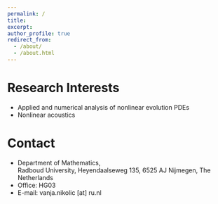 ```yaml
---
permalink: /
title: 
excerpt: 
author_profile: true
redirect_from: 
  - /about/
  - /about.html
---
```



**Research Interests**
======
* Applied and numerical analysis of nonlinear evolution PDEs
* Nonlinear acoustics



	
**Contact**
======
* Department of Mathematics,	
  Radboud University,
  Heyendaalseweg 135,
  6525 AJ Nijmegen, The Netherlands
* Office: HG03
* E-mail: vanja.nikolic [at] ru.nl
